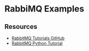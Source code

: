 # RabbiMQ Examples

## Resources

- [RabbitMQ Tutorials GitHub](https://github.com/rabbitmq/rabbitmq-tutorials)
- [RabbitMQ Python Tutorial](https://www.rabbitmq.com/tutorials/tutorial-one-python.html)